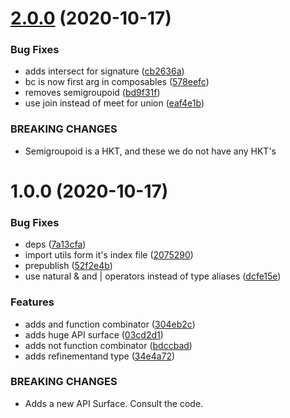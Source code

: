 # [2.0.0](https://github.com/waynevanson/filter-ts/compare/v1.0.0...v2.0.0) (2020-10-17)


### Bug Fixes

* adds intersect for signature ([cb2636a](https://github.com/waynevanson/filter-ts/commit/cb2636a9aa823a96a4cada6b9d2b94b36f535360))
* bc is now first arg in composables ([578eefc](https://github.com/waynevanson/filter-ts/commit/578eefc70ba617eaf8fdcba3fc29d745a69edf1c))
* removes semigroupoid ([bd9f31f](https://github.com/waynevanson/filter-ts/commit/bd9f31f480aebeca58ba87046c507cefa9d87e4f))
* use join instead of meet for union ([eaf4e1b](https://github.com/waynevanson/filter-ts/commit/eaf4e1baf17c4de58b7884dc45d8c02425c562e3))


### BREAKING CHANGES

* Semigroupoid is a HKT, and these we do not have any HKT's

# 1.0.0 (2020-10-17)


### Bug Fixes

* deps ([7a13cfa](https://github.com/waynevanson/refinement-ts/commit/7a13cfa8150518d5dbe893fe24cb9b3b5f9b3e99))
* import utils form it's index file ([2075290](https://github.com/waynevanson/refinement-ts/commit/20752900a154a108a38833804e1a12bd8e37b719))
* prepublish ([52f2e4b](https://github.com/waynevanson/refinement-ts/commit/52f2e4b6fec25acf3087d7db68dee161b6e3a395))
* use natural & and | operators instead of type aliases ([dcfe15e](https://github.com/waynevanson/refinement-ts/commit/dcfe15e6a9e2c104f22fc98da200107ec461a00d))


### Features

* adds and function combinator ([304eb2c](https://github.com/waynevanson/refinement-ts/commit/304eb2c339ef58a4b45791adc6799e4a0cf45e64))
* adds huge API surface ([03cd2d1](https://github.com/waynevanson/refinement-ts/commit/03cd2d10a0afff55301b58f2314322d21fcdf9b0))
* adds not function combinator ([bdccbad](https://github.com/waynevanson/refinement-ts/commit/bdccbadb467e5f9c554a95ebe4eba60e99ac88bf))
* adds refinementand type ([34e4a72](https://github.com/waynevanson/refinement-ts/commit/34e4a729af45dddac5c34fcb7b3e39ea774bb225))


### BREAKING CHANGES

* Adds a new API Surface. Consult the code.
